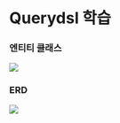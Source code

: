 # Querydsl 학습

### 엔티티 클래스
<img src = "https://user-images.githubusercontent.com/105557972/243177391-84def019-6328-4131-ae5c-956977acba55.png"></img>
### ERD
<img src = "https://user-images.githubusercontent.com/105557972/243177392-be446e15-adc7-4025-b8b0-ca31105d314c.png"></img>
